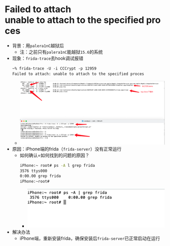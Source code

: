 # Failed to attach unable to attach to the specified proces

* 背景：用`palera1nC`越狱后
  * 注：之前只有`palera1nC`能越狱`15.6`的系统
* 现象：`frida-trace`去hook调试报错
  ```bash
  ~% frida-trace -U -i CCCrypt -p 12959
  Failed to attach: unable to attach to the specified proces
  ```
  * ![failed_to_attach_unable_to_attach_to_the_specified_proces](../../assets/img/failed_to_attach_unable_to_attach_to_the_specified_proces.png)
* 原因：iPhone端的frida（`frida-server`）没有正常运行
  * 如何确认=如何找到的问题的原因？
    ```bash
    iPhone:~ root# ps -A l grep frida
    3576 ttys000
    0:00.00 grep frida
    iPhone:~root#
    ```
    * ![iphone_ps_not_found_frida](../../assets/img/iphone_ps_not_found_frida.png)
* 解决办法
  * iPhone端，重新安装frida，确保安装后`frida-server`已正常启动在运行

